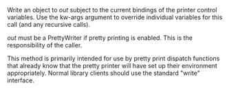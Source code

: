   Write an object to *out* subject to the current bindings of the printer control 
variables. Use the kw-args argument to override individual variables for this call (and 
any recursive calls).

*out* must be a PrettyWriter if pretty printing is enabled. This is the responsibility
of the caller.

This method is primarily intended for use by pretty print dispatch functions that 
already know that the pretty printer will have set up their environment appropriately.
Normal library clients should use the standard "write" interface. 